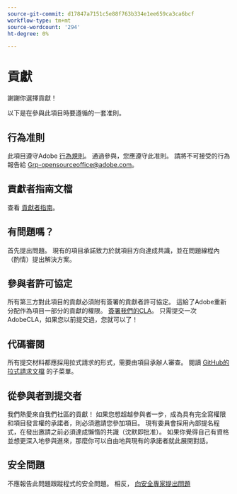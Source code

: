 ```yaml
---
source-git-commit: d17847a7151c5e88f763b334e1ee659ca3ca6bcf
workflow-type: tm+mt
source-wordcount: '294'
ht-degree: 0%

---
```

# 貢獻

謝謝你選擇貢獻！

以下是在參與此項目時要遵循的一套准則。

## 行為准則

此項目遵守Adobe [行為規則](code-of-conduct.md)。 通過參與，您應遵守此准則。 請將不可接受的行為報告給
[Grp-opensourceoffice@adobe.com](mailto:Grp-opensourceoffice@adobe.com)。

## 貢獻者指南文檔

查看 [貢獻者指南](https://experienceleague.adobe.com/docs/contributor/contributor-guide/introduction.html)。

## 有問題嗎？

首先提出問題。 現有的項目承諾致力於就項目方向達成共識，並在問題線程內（酌情）提出解決方案。

## 參與者許可協定

所有第三方對此項目的貢獻必須附有簽署的貢獻者許可協定。 這給了Adobe重新分配作為項目一部分的貢獻的權限。 [簽署我們的CLA](http://opensource.adobe.com/cla.html)。 只需提交一次AdobeCLA，如果您以前提交過，您就可以了！

## 代碼審閱

所有提交材料都應採用拉式請求的形式，需要由項目承辦人審查。 閱讀 [GitHub的拉式請求文檔](https://help.github.com/articles/about-pull-requests/)
的子菜單。

<!--
Lastly, please follow the [pull request template](PULL_REQUEST_TEMPLATE.md) when
submitting a pull request!
-->

## 從參與者到提交者

我們熱愛來自我們社區的貢獻！ 如果您想超越參與者一步，成為具有完全寫權限和項目發言權的承諾者，則必須邀請您參加項目。 現有委員會採用內部提名程式，在發出邀請之前必須達成懶惰的共識（沈默即批准）。 如果你覺得自己有資格並想更深入地參與進來，那麼你可以自由地與現有的承諾者就此展開對話。

## 安全問題

不應報告此問題跟蹤程式的安全問題。 相反， [向安全專家提出問題](https://helpx.adobe.com/security/alertus.html)
